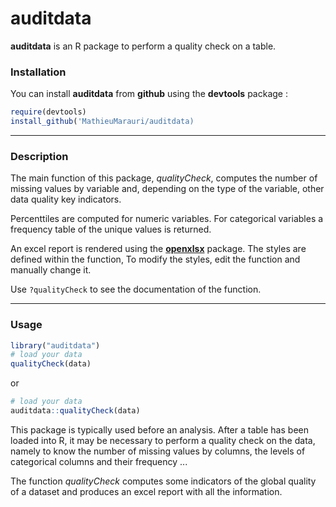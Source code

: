 # auditdata

__auditdata__ is an R package to perform a quality check on a table.

### Installation

You can install __auditdata__ from __github__ using the __devtools__ package : 

``` r
require(devtools)
install_github('MathieuMarauri/auditdata)
```

<!--
If you cannot install the package due to __rJava__ you should first check that you have a 64-bit Java version installed on your computer with the command line `java -d64 -version` or the R command `system("java -version")`. If you do not have Java installed with te proper architecture then go to [this site](https://www.java.com/en/download/manual.jsp "Title") to download the correct version of Java. Try again installing the __audidata__ package, you should have have to restart your computer. 

Should you have other issues regarding __rJava__ installation please refer to [this answer](https://stackoverflow.com/questions/7019912/using-the-rjava-package-on-win7-64-bit-with-r/7604469#7604469 "Title") on stackoverflow. 
-->

---

### Description

The main function of this package, _qualityCheck_, computes the number of missing values by variable and, depending on the type of the variable, other data quality key indicators.

Percenttiles are computed for numeric variables. For categorical variables a frequency table of the unique values is returned. 

An excel report is rendered using the [__openxlsx__](https://cran.r-project.org/web/packages/openxlsx/openxlsx.pdf "Title") package. The styles are defined within the function, To modify the styles, edit the function and manually change it.

Use `?qualityCheck` to see the documentation of the function.

---

### Usage

``` r
library("auditdata")
# load your data
qualityCheck(data)
```

or

``` r
# load your data
auditdata::qualityCheck(data)
```

This package is typically used before an analysis. After a table has been loaded into R, it may be necessary to perform a quality check on the data, namely to know the number of missing values by columns, the levels of categorical columns and their frequency ...

The function _qualityCheck_ computes some indicators of the global quality of a dataset and produces an excel report with all the information. 


